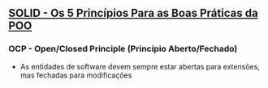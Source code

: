 ## [SOLID - Os 5 Princípios Para as Boas Práticas da POO](https://www.udemy.com/course/solid-os-5-principios-para-as-boas-praticas-da-poo)
### OCP - Open/Closed Principle (Princípio Aberto/Fechado)
- As entidades de software devem sempre estar abertas para extensões, mas fechadas para modificações

